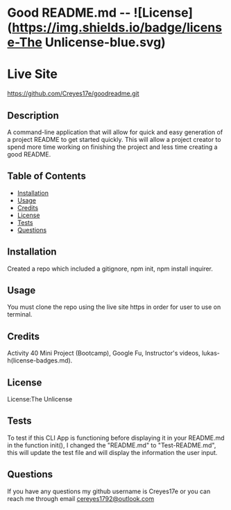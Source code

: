 # Good README.md -- ![License](https://img.shields.io/badge/license-The Unlicense-blue.svg)

# Live Site
https://github.com/Creyes17e/goodreadme.git

## Description
A command-line application that will allow for quick and easy generation of a project README to get started quickly. This will allow a project creator to spend more time working on finishing the project and less time creating a good README.

## Table of Contents
* [Installation](#Installation)
* [Usage](#Usage)
* [Credits](#Credits)
* [License](#License)
* [Tests](#Tests)
* [Questions](#Questions)

## Installation
Created a repo which included a gitignore, npm init, npm install inquirer.

## Usage
You must clone the repo using the live site https in order for user to use on terminal.

## Credits
Activity 40 Mini Project (Bootcamp), Google Fu, Instructor's videos, lukas-h(license-badges.md).

## License
License:The Unlicense

## Tests
To test if this CLI App is functioning before displaying it in your README.md in the function init(), I changed the "README.md" to "Test-README.md", this will update the test file and will display the information the user input.

## Questions
If you have any questions my github username is Creyes17e or you can reach me through email cereyes1792@outlook.com

